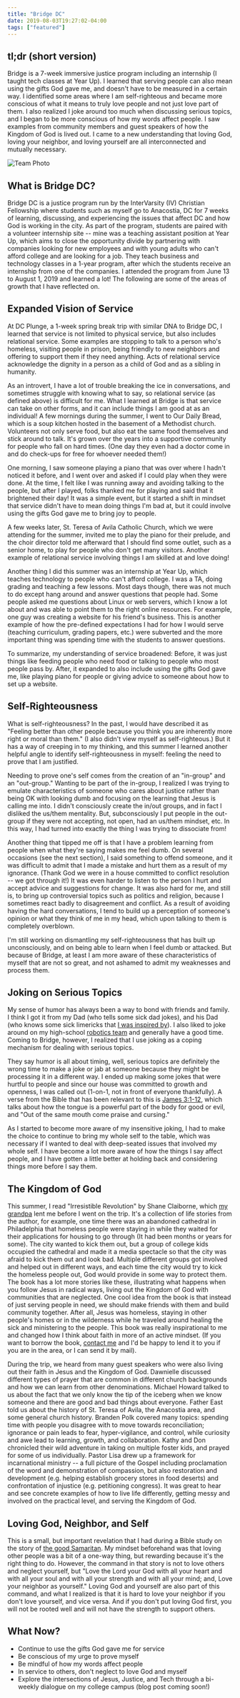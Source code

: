 ```yaml
---
title: "Bridge DC"
date: 2019-08-03T19:27:02-04:00
tags: ["featured"]
---
```


## tl;dr (short version)
Bridge is a 7-week immersive justice program including an internship (I taught tech classes at Year Up). I learned that serving people can also mean using the gifts God gave me, and doesn't have to be measured in a certain way. I identified some areas where I am self-righteous and became more conscious of what it means to truly love people and not just love part of them. I also realized I joke around too much when discussing serious topics, and I began to be more conscious of how my words affect people. I saw examples from community members and guest speakers of how the Kingdom of God is lived out. I came to a new understanding that loving God, loving your neighbor, and loving yourself are all interconnected and mutually necessary.

![Team Photo](/blog/images/bridge-dc.jpg)

## What is Bridge DC?
Bridge DC is a justice program run by the InterVarsity (IV) Christian Fellowship where students such as myself go to Anacostia, DC for 7 weeks of learning, discussing, and experiencing the issues that affect DC and how God is working in the city. As part of the program, students are paired with a volunteer internship site -- mine was a teaching assistant position at Year Up, which aims to close the opportunity divide by partnering with companies looking for new employees and with young adults who can't afford college and are looking for a job. They teach business and technology classes in a 1-year program, after which the students receive an internship from one of the companies. I attended the program from June 13 to August 1, 2019 and learned a lot! The following are some of the areas of growth that I have reflected on.

## Expanded Vision of Service
At DC Plunge, a 1-week spring break trip with similar DNA to Bridge DC, I learned that service is not limited to physical service, but also includes relational service. Some examples are stopping to talk to a person who's homeless, visiting people in prison, being friendly to new neighbors and offering to support them if they need anything. Acts of relational service acknowledge the dignity in a person as a child of God and as a sibling in humanity.

As an introvert, I have a lot of trouble breaking the ice in conversations, and sometimes struggle with knowing what to say, so relational service (as defined above) is difficult for me. What I learned at Bridge is that service can take on other forms, and it can include things I am good at as an individual! A few mornings during the summer, I went to Our Daily Bread, which is a soup kitchen hosted in the basement of a Methodist church. Volunteers not only serve food, but also eat the same food themselves and stick around to talk. It's grown over the years into a supportive community for people who fall on hard times. (One day they even had a doctor come in and do check-ups for free for whoever needed them!)

One morning, I saw someone playing a piano that was over where I hadn't noticed it before, and I went over and asked if I could play when they were done. At the time, I felt like I was running away and avoiding talking to the people, but after I played, folks thanked me for playing and said that it brightened their day! It was a simple event, but it started a shift in mindset that service didn't have to mean doing things I'm bad at, but it could involve using the gifts God gave me to bring joy to people.

A few weeks later, St. Teresa of Avila Catholic Church, which we were attending for the summer, invited me to play the piano for their prelude, and the choir director told me afterward that I should find some outlet, such as a senior home, to play for people who don't get many visitors. Another example of relational service involving things I am skilled at and love doing!

Another thing I did this summer was an internship at Year Up, which teaches technology to people who can't afford college. I was a TA, doing grading and teaching a few lessons. Most days though, there was not much to do except hang around and answer questions that people had. Some people asked me questions about Linux or web servers, which I know a lot about and was able to point them to the right online resources. For example, one guy was creating a website for his friend's business. This is another example of how the pre-defined expectations I had for how I would serve (teaching curriculum, grading papers, etc.) were subverted and the more important thing was spending time with the students to answer questions.

To summarize, my understanding of service broadened: Before, it was just things like feeding people who need food or talking to people who most people pass by. After, it expanded to also include using the gifts God gave me, like playing piano for people or giving advice to someone about how to set up a website.

## Self-Righteousness
What is self-righteousness? In the past, I would have described it as "Feeling better than other people because you think you are inherently more right or moral than them." (I also didn't view myself as self-righteous.) But it has a way of creeping in to my thinking, and this summer I learned another helpful angle to identify self-righteousness in myself: feeling the need to prove that I am justified.

Needing to prove one's self comes from the creation of an "in-group" and an "out-group." Wanting to be part of the in-group, I realized I was trying to emulate characteristics of someone who cares about justice rather than being OK with looking dumb and focusing on the learning that Jesus is calling me into. I didn't consciously create the in/out groups, and in fact I disliked the us/them mentality. But, subconsciously I put people in the out-group if they were not accepting, not open, had an us/them mindset, etc. In this way, I had turned into exactly the thing I was trying to dissociate from!

Another thing that tipped me off is that I have a problem learning from people when what they're saying makes me feel dumb. On several occasions (see the next section), I said something to offend someone, and it was difficult to admit that I made a mistake and hurt them as a result of my ignorance. (Thank God we were in a house committed to conflict resolution -- we got through it!) It was even harder to listen to the person I hurt and accept advice and suggestions for change. It was also hard for me, and still is, to bring up controversial topics such as politics and religion, because I sometimes react badly to disagreement and conflict. As a result of avoiding having the hard conversations, I tend to build up a perception of someone's opinion or what they think of me in my head, which upon talking to them is completely overblown.

I'm still working on dismantling my self-righteousness that has built up unconsciously, and on being able to learn when I feel dumb or attacked. But because of Bridge, at least I am more aware of these characteristics of myself that are not so great, and not ashamed to admit my weaknesses and process them.

## Joking on Serious Topics
My sense of humor has always been a way to bond with friends and family. I think I got it from my Dad (who tells some sick dad jokes), and his Dad (who knows some sick limericks that [I was inspired by](/blog/my-story-by-johan-vandegriff/)). I also liked to joke around on my high-school [robotics team](/blog/log-e-tales-from-the-electron-volts/) and generally have a good time. Coming to Bridge, however, I realized that I use joking as a coping mechanism for dealing with serious topics.

They say humor is all about timing, well, serious topics are definitely the wrong time to make a joke or jab at someone because they might be processing it in a different way. I ended up making some jokes that were hurtful to people and since our house was committed to growth and openness, I was called out (1-on-1, not in front of everyone thankfully). A verse from the Bible that has been relevant to this is [James 3:1-12](https://www.biblegateway.com/passage/?search=james%203:1-12&version=NIV), which talks about how the tongue is a powerful part of the body for good or evil, and "Out of the same mouth come praise and cursing."

As I started to become more aware of my insensitive joking, I had to make the choice to continue to bring my whole self to the table, which was necessary if I wanted to deal with deep-seated issues that involved my whole self. I have become a lot more aware of how the things I say affect people, and I have gotten a little better at holding back and considering things more before I say them.

## The Kingdom of God
This summer, I read "Irresistible Revolution" by Shane Claiborne, which [my grandpa](https://joe.vandegriff.net/) lent me before I went on the trip. It's a collection of life stories from the author, for example, one time there was an abandoned cathedral in Philadelphia that homeless people were staying in while they waited for their applications for housing to go through (It had been months or years for some). The city wanted to kick them out, but a group of college kids occupied the cathedral and made it a media spectacle so that the city was afraid to kick them out and look bad. Multiple different groups got involved and helped out in different ways, and each time the city would try to kick the homeless people out, God would provide in some way to protect them. The book has a lot more stories like these, illustrating what happens when you follow Jesus in radical ways, living out the Kingdom of God with communities that are neglected. One cool idea from the book is that instead of just serving people in need, we should make friends with them and build community together. After all, Jesus was homeless, staying in other people's homes or in the wilderness while he traveled around healing the sick and ministering to the people. This book was really inspirational to me and changed how I think about faith in more of an active mindset. (If you want to borrow the book, [contact me](/contact/) and I'd be happy to lend it to you if you are in the area, or I can send it by mail).

During the trip, we heard from many guest speakers who were also living out their faith in Jesus and the Kingdom of God. Dawnielle discussed different types of prayer that are common in different church backgrounds and how we can learn from other denominations. Michael Howard talked to us about the fact that we only know the tip of the iceberg when we know someone and there are good and bad things about everyone. Father East told us about the history of St. Teresa of Avila, the Anacostia area, and some general church history. Branden Polk covered many topics: spending time with people you disagree with to move towards reconciliation; ignorance or pain leads to fear, hyper-vigilance, and control, while curiosity and awe lead to learning, growth, and collaboration. Kathy and Don chronicled their wild adventure in taking on multiple foster kids, and prayed for some of us individually. Pastor Lisa drew up a framework for incarnational ministry -- a full picture of the Gospel including proclamation of the word and demonstration of compassion, but also restoration and development (e.g. helping establish grocery stores in food deserts) and confrontation of injustice (e.g. petitioning congress). It was great to hear and see concrete examples of how to live life differently, getting messy and involved on the practical level, and serving the Kingdom of God.

## Loving God, Neighbor, and Self
This is a small, but important revelation that I had during a Bible study on the story of [the good Samaritan](https://www.biblegateway.com/passage/?search=Luke+10%3A+25-37&version=NIV). My mindset beforehand was that loving other people was a bit of a one-way thing, but rewarding because it's the right thing to do. However, the command in that story is not to love others and neglect yourself, but "Love the Lord your God with all your heart and with all your soul and with all your strength and with all your mind; and, Love your neighbor as yourself." Loving God and yourself are also part of this command, and what I realized is that it is hard to love your neighbor if you don't love yourself, and vice versa. And if you don't put loving God first, you will not be rooted well and will not have the strength to support others.

## What Now?
 - Continue to use the gifts God gave me for service
 - Be conscious of my urge to prove myself
 - Be mindful of how my words affect people
 - In service to others, don't neglect to love God and myself
 - Explore the intersections of Jesus, Justice, and Tech through a bi-weekly dialogue on my college campus (blog post coming soon!)